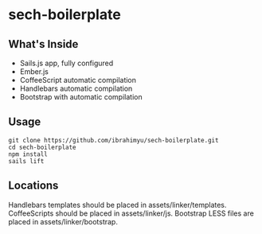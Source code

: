 # sech-boilerplate

## What's Inside

- Sails.js app, fully configured
- Ember.js
- CoffeeScript automatic compilation
- Handlebars automatic compilation
- Bootstrap with automatic compilation


## Usage

````
git clone https://github.com/ibrahimyu/sech-boilerplate.git
cd sech-boilerplate
npm install
sails lift
````


## Locations

Handlebars templates should be placed in assets/linker/templates.
CoffeeScripts should be placed in assets/linker/js.
Bootstrap LESS files are placed in assets/linker/bootstrap.
